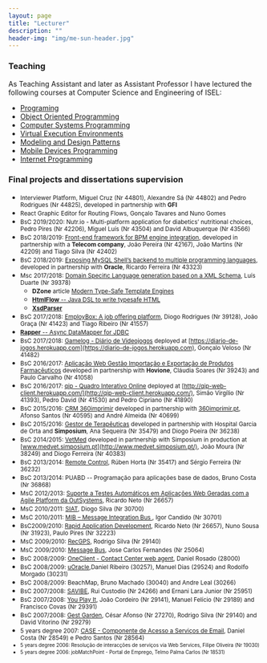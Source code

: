 ```yaml
---
layout: page
title: "Lecturer"
description: ""
header-img: "img/me-sun-header.jpg"
---
```


### Teaching

As Teaching Assistant and later as Assistant Professor I have lectured the following courses at Computer Science and Engineering of ISEL:

* [Programing](https://cc.isel.pt/academia/leic-en/pg-en/)
* [Object Oriented Programming](https://cc.isel.pt/academia/leic-en/tds-en/)
* [Computer Systems Programming](https://cc.isel.pt/academia/leic-en/psc-en/)
* [Virtual Execution Environments](https://cc.isel.pt/academia/leic-en/lae-en/)
* [Modeling and Design Patterns](https://www.isel.pt/en/subjects/modeling-and-design-patterns-leic)
* [Mobile Devices Programming](https://cc.isel.pt/academia/leic-en/pdm-en/)
* [Internet Programming](https://cc.isel.pt/academia/leic-en/daw-en/)

### <a name="projects">Final projects and dissertations supervision</a>
* <small>Interviewer Platform, Miguel Cruz (Nr 44801), Alexandre Sá (Nr 44802) and Pedro Rodrigues (Nr 44825), developed in partnership with **GFI**</small>
* <small>React Graphic Editor for Routing Flows, Gonçalo Tavares and Nuno Gomes</small>
* <small>BsC 2019/2020: Nutr.io - Multi-platform application for diabetics’ nutritional choices, Pedro Pires (Nr 42206), Miguel Luís (Nr 43504) and David Albuquerque (Nr 43566)</small>
* <small>BsC 2018/2019: [Front-end framework for BPM engine integration](/img/pfc-posters/2019-frontend-bpm.pdf), developed in partnership with a **Telecom company**, João Pereira (Nr 42167), João Martins (Nr 42209) and Tiago Silva (Nr 42402)</small>
* <small>BsC 2018/2019: [Exposing MySQL Shell’s backend to multiple programming languages](/img/pfc-posters/2019-MySql-Shell-poster.pdf), developed in partnership with **Oracle**, Ricardo Ferreira (Nr 43323)</small>
* <small>Msc 2017/2018: [Domain Speciﬁc Language generation based on a XML Schema](https://www.slideshare.net/LuisDuarte105/domain-specific-language-generation-based-on-a-xml-schema), Luís Duarte (Nr 39378)</small>
  * <small>**DZone** article [Modern Type-Safe Template Engines ](https://dzone.com/articles/modern-type-safe-template-engines)</small>
  * <small>[**HtmlFlow** -- Java DSL to write typesafe HTML](https://github.com/xmlet/HtmlFlow)</small>
  * <small>[**XsdParser**](https://github.com/xmlet/XsdParser)</small>
* <small>BsC 2017/2018: [EmployBox: A job offering platform](/img/pfc-posters/2018-EmployeeBox.pdf), Diogo Rodrigues (Nr 39128), João Graça (Nr 41423) and Tiago Ribeiro  (Nr 41557)</small>
* <small>[**Rapper** -- Async DataMapper for JDBC](https://github.com/jayield/rapper)</small>
* <small>BsC 2017/2018: [Gamelog - Diário de Videojogos](/img/pfc-posters/2018-GameLog.pdf) deployed at [https://diario-de-jogos.herokuapp.com](https://diario-de-jogos.herokuapp.com), Gonçalo Veloso (Nr 41482)</small>
* <small>BsC 2016/2017: [Aplicação Web Gestão Importação e Exportação de Produtos Farmacêuticos](/img/pfc-posters/2017-impfarm.pdf) developed in partnership with **Hovione**, Cláudia Soares (Nr 39243) and Paulo Carvalho (Nr 41058)</small>
* <small>BsC 2016/2017: [qip - Quadro Interativo Online](/img/pfc-posters/2017-qip.pdf) deployed at [http://qip-web-client.herokuapp.com/](http://qip-web-client.herokuapp.com/), Simão Virgílio (Nr 41393), Pedro David (Nr 41530) and Pedro Cipriano (Nr 41890)</small>
* <small>BsC 2015/2016: [CRM 360imprimir](/img/pfc-posters/2016-crm360.pdf) developed in partnership with [360imprimir.pt](https://www.360imprimir.pt/), Afonso Santos (Nr 40595) and André Almeida (Nr 40699)</small>
* <small>BsC 2015/2016: [Gestor de Terapêuticas](/img/pfc-posters/2016-tapgest.pdf) developed in partnership with Hospital Garcia de Orta and **Simposium**, Ana Sequeira (Nr 35479) and Diogo Poeira (Nr 36238)</small>
* <small>BsC 2014/2015: [VetMed](/img/pfc-posters/2015-medvet.pdf) developed in partnership with Simposium in production at [www.medvet.simposium.pt](http://www.medvet.simposium.pt/), João Moura (Nr 38249) and Diogo Ferreira (Nr 40383)</small>
* <small>BsC 2013/2014: [Remote Control](/img/pfc-posters/2014-remote-control.pdf), Rúben Horta (Nr 35417) and Sérgio Ferreira (Nr 36232)</small>
* <small>BsC 2013/2014: PUABD -- Programação para aplicações base de dados,  Bruno Costa (Nr 36868)</small>
* <small>MsC 2012/2013: [Suporte a Testes Automáticos em Aplicações Web Geradas com a Agile Platform da OutSystems](/img/pfc-posters/2013-auto-tests.pdf),  Ricardo Neto (Nr 26657)</small>
* <small>MsC 2010/2011: [SIAT](/img/pfc-posters/2011-siat.pdf), Diogo Silva (Nr 30700)</small>
* <small>MsC 2010/2011: [MIB – Message Integration Bus ](/img/pfc-posters/2011-mib.pdf), Igor Candido (Nr 30701)</small>
* <small>BsC2009/2010: [Rapid Application Development](/img/pfc-posters/2010-rad.pdf), Ricardo Neto (Nr 26657), Nuno Sousa (Nr 31923), Paulo Pires (Nr 32223)</small>
* <small>MsC 2009/2010: [RecGPS](/img/pfc-posters/2010-Rec-Gps.pdf),  Rodrigo Silva (Nr 29140)</small>
* <small>MsC 2009/2010: [Message Bus](/img/pfc-posters/2009-msg-bus.pdf),  Jose Carlos Fernandes (Nr 25064)</small>
* <small>BsC 2008/2009: [OneClient - Contact Center web agent](/img/pfc-posters/2009-oneclient.pdf), Daniel Rosado (28000)</small>
* <small>BsC 2008/2009: [uOracle](/img/pfc-posters/2009-uOracle.JPG),Daniel Ribeiro (30257), Manuel Dias (29524) and Rodolfo Morgado (30231)</small>
* <small>BsC 2008/2009: BeachMap, Bruno Machado (30040) and Andre Leal (30266)</small>
* <small>BsC 2007/2008: [SAVIBE](/img/pfc-posters/2008-savibe.pdf), Rui Custodio (Nr 24266) and Ernani Lara Junior (Nr 25951)</small>
* <small>BsC 2007/2008: [You Play It](/img/pfc-posters/2008-youplayit.pdf), João Cordeiro (Nr 29141), Manuel Felício (Nr 29189) and Francisco Covas (Nr 29391)</small>
* <small>BsC 2007/2008: [Gest Garden](/img/pfc-posters/2008-gest-garden.pdf), César Afonso (Nr 27270), Rodrigo Silva (Nr 29140) and David Vitorino (Nr 29279)</small>
* <small>5 years degree 2007: [CASE - Componente de Acesso a Serviços de Email](/img/pfc-posters/2007-case.pdf), Daniel Costa (Nr 28549)  e Pedro Santos (Nr 28564)
* <small>5 years degree 2006: Resolução de interacções de serviços via Web Services, Filipe Oliveira (Nr 19030)</small>
* <small>5 years degree 2006: jobMatchPoint - Portal de Emprego, Telmo Palma Carlos (Nr 18531)</small>